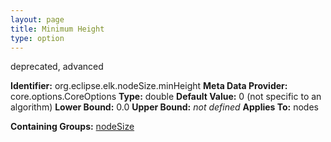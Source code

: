 ```yaml
---
layout: page
title: Minimum Height
type: option
---
```

deprecated, advanced

**Identifier:** org.eclipse.elk.nodeSize.minHeight
**Meta Data Provider:** core.options.CoreOptions
**Type:** double
**Default Value:**  0  (not specific to an algorithm)
**Lower Bound:**  0.0
**Upper Bound:** *not defined*
**Applies To:** nodes

**Containing Groups:** [nodeSize](org-eclipse-elk-nodeSize)


